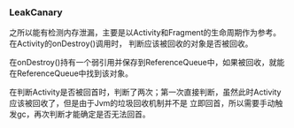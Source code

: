 ### LeakCanary

之所以能有检测内存泄漏，主要是以Activity和Fragment的生命周期作为参考。在Activity的onDestroy()调用时，
判断应该被回收的对象是否被回收。

在onDestroy()持有一个弱引用并保存到ReferenceQueue中，如果被回收，就能在ReferenceQueue中找到该对象。

在判断Activity是否被回首时，判断了两次；第一次直接判断，虽然此时Activity应该被回收了，但是由于Jvm的垃圾回收机制并不是
立即回首，所以需要手动触发gc，再次判断才能确定是否无法回首。